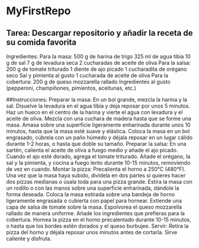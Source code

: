 # MyFirstRepo

## Tarea: Descargar repositorio y añadir la receta de su comida favorita

Ingredientes:
Para la masa:
500 g de harina de trigo
325 ml de agua tibia
10 g de sal
7 g de levadura seca
2 cucharadas de aceite de oliva
Para la salsa:
200 g de tomate triturado
1 diente de ajo picado
1 cucharadita de orégano seco
Sal y pimienta al gusto
1 cucharada de aceite de oliva
Para la cobertura:
200 g de queso mozzarella rallado
Ingredientes al gusto (pepperoni, champiñones, pimientos, aceitunas, etc.)

##Instrucciones:
Preparar la masa:
En un bol grande, mezcla la harina y la sal.
Disuelve la levadura en el agua tibia y deja reposar por unos 5 minutos.
Haz un hueco en el centro de la harina y vierte el agua con levadura y el aceite de oliva.
Mezcla con una cuchara de madera hasta que se forme una masa.
Amasa sobre una superficie ligeramente enharinada durante unos 10 minutos, hasta que la masa esté suave y elástica.
Coloca la masa en un bol engrasado, cúbrela con un paño húmedo y déjala reposar en un lugar cálido durante 1-2 horas, o hasta que doble su tamaño.
Preparar la salsa:
En una sartén, calienta el aceite de oliva a fuego medio y añade el ajo picado.
Cuando el ajo esté dorado, agrega el tomate triturado.
Añade el orégano, la sal y la pimienta, y cocina a fuego lento durante 10-15 minutos, removiendo de vez en cuando.
Montar la pizza:
Precalienta el horno a 250°C (480°F).
Una vez que la masa haya subido, divídela en dos partes si quieres hacer dos pizzas medianas o úsala toda para una pizza grande.
Estira la masa con un rodillo o con las manos sobre una superficie enharinada, dándole la forma deseada.
Coloca la masa estirada sobre una bandeja de horno ligeramente engrasada o cubierta con papel para hornear.
Extiende una capa de salsa de tomate sobre la masa.
Espolvorea el queso mozzarella rallado de manera uniforme.
Añade los ingredientes que prefieras para la cobertura.
Hornea la pizza en el horno precalentado durante 10-15 minutos, o hasta que los bordes estén dorados y el queso burbujee.
Servir:
Retira la pizza del horno y déjala reposar unos minutos antes de cortarla.
Sirve caliente y disfruta.
